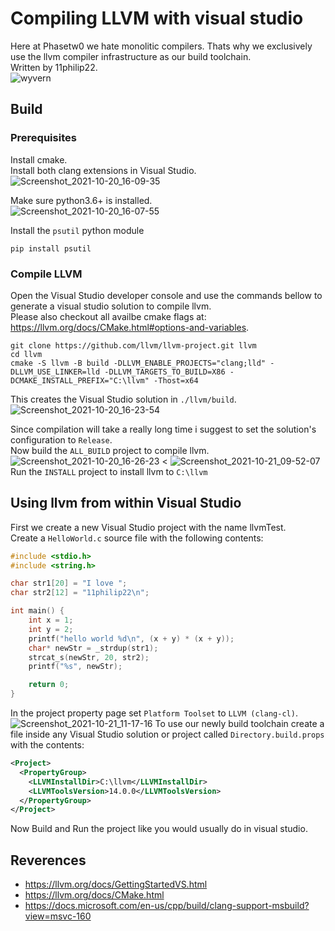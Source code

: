 # Compiling LLVM with visual studio
Here at Phasetw0 we hate monolitic compilers. Thats why we exclusively use the llvm compiler infrastructure as our build toolchain.  
Written by 11philip22.  
![wyvern](https://user-images.githubusercontent.com/26529935/138117417-a709eed3-5c86-4b46-9167-e67741684dd2.png)

## Build
### Prerequisites
Install cmake.  
Install both clang extensions in Visual Studio.  
![Screenshot_2021-10-20_16-09-35](https://user-images.githubusercontent.com/26529935/138109331-99c6713e-4c0c-4347-91b3-05b5c7a29c92.png)  

Make sure python3.6+ is installed.  
![Screenshot_2021-10-20_16-07-55](https://user-images.githubusercontent.com/26529935/138109001-80330d36-12c0-452a-a677-4f7f9a6d9def.png)  

Install the `psutil` python module
```
pip install psutil
```
### Compile LLVM
Open the Visual Studio developer console and use the commands bellow to generate a visual studio solution to compile llvm.  
Please also checkout all availbe cmake flags at: https://llvm.org/docs/CMake.html#options-and-variables.
```
git clone https://github.com/llvm/llvm-project.git llvm
cd llvm
cmake -S llvm -B build -DLLVM_ENABLE_PROJECTS="clang;lld" -DLLVM_USE_LINKER=lld -DLLVM_TARGETS_TO_BUILD=X86 -DCMAKE_INSTALL_PREFIX="C:\llvm" -Thost=x64
```
This creates the Visual Studio solution in `./llvm/build`.
![Screenshot_2021-10-20_16-23-54](https://user-images.githubusercontent.com/26529935/138112054-e3514c08-4ed3-4493-ba38-e8dfe0d9b990.png)  

Since compilation will take a really long time i suggest to set the solution's configuration to `Release`.  
Now build the `ALL_BUILD` project to compile llvm.  
![Screenshot_2021-10-20_16-26-23 <](https://user-images.githubusercontent.com/26529935/138112614-2a7f935d-d167-44da-990b-bbf6b15c0de5.png) ![Screenshot_2021-10-21_09-52-07](https://user-images.githubusercontent.com/26529935/138235102-6c363e17-bba6-45fc-ac81-9adf2a055ef5.png)  
Run the `INSTALL` project to install llvm to `C:\llvm`

## Using llvm from within Visual Studio
First we create a new Visual Studio project with the name llvmTest.  
Create a `HelloWorld.c` source file with the following contents:
```c
#include <stdio.h>
#include <string.h>

char str1[20] = "I love ";
char str2[12] = "11philip22\n";

int main() {
	int x = 1;
	int y = 2;
	printf("hello world %d\n", (x + y) * (x + y));
	char* newStr = _strdup(str1);
	strcat_s(newStr, 20, str2);
	printf("%s", newStr);

	return 0;
}

```
In the project property page set `Platform Toolset` to `LLVM (clang-cl)`.  
![Screenshot_2021-10-21_11-17-16](https://user-images.githubusercontent.com/26529935/138248877-c986b410-a177-458a-9333-a2576573c816.png)
To use our newly build toolchain create a file inside any Visual Studio solution or project called `Directory.build.props` with the contents:
```xml
<Project>
  <PropertyGroup>
    <LLVMInstallDir>C:\llvm</LLVMInstallDir>
	<LLVMToolsVersion>14.0.0</LLVMToolsVersion>
  </PropertyGroup>
</Project>
```
Now Build and Run the project like you would usually do in visual studio.
## Reverences
- https://llvm.org/docs/GettingStartedVS.html
- https://llvm.org/docs/CMake.html
- https://docs.microsoft.com/en-us/cpp/build/clang-support-msbuild?view=msvc-160
